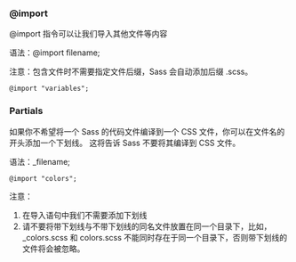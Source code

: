 ### @import
@import 指令可以让我们导入其他文件等内容

语法：@import filename;

注意：包含文件时不需要指定文件后缀，Sass 会自动添加后缀 .scss。
````
@import "variables";
````

### Partials
如果你不希望将一个 Sass 的代码文件编译到一个 CSS 文件，你可以在文件名的开头添加一个下划线。
这将告诉 Sass 不要将其编译到 CSS 文件。

语法：_filename;
````
@import "colors";
````
注意：
1. 在导入语句中我们不需要添加下划线
2. 请不要将带下划线与不带下划线的同名文件放置在同一个目录下，比如，_colors.scss 和 colors.scss 不能同时存在于同一个目录下，否则带下划线的文件将会被忽略。

